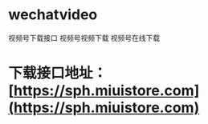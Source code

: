 # wechatvideo
视频号下载接口 视频号视频下载 视频号在线下载
# 下载接口地址：[https://sph.miuistore.com](https://sph.miuistore.com)
